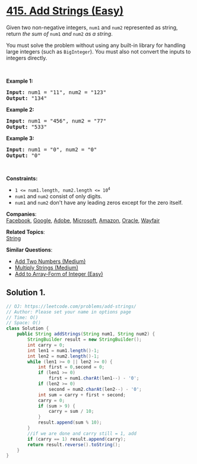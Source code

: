 # [415. Add Strings (Easy)](https://leetcode.com/problems/add-strings/)

<p>Given two non-negative integers, <code>num1</code> and <code>num2</code> represented as string, return <em>the sum of</em> <code>num1</code> <em>and</em> <code>num2</code> <em>as a string</em>.</p>

<p>You must solve the problem without using any built-in library for handling large integers (such as <code>BigInteger</code>). You must also not convert the inputs to integers directly.</p>

<p>&nbsp;</p>
<p><strong>Example 1:</strong></p>

<pre><strong>Input:</strong> num1 = "11", num2 = "123"
<strong>Output:</strong> "134"
</pre>

<p><strong>Example 2:</strong></p>

<pre><strong>Input:</strong> num1 = "456", num2 = "77"
<strong>Output:</strong> "533"
</pre>

<p><strong>Example 3:</strong></p>

<pre><strong>Input:</strong> num1 = "0", num2 = "0"
<strong>Output:</strong> "0"
</pre>

<p>&nbsp;</p>
<p><strong>Constraints:</strong></p>

<ul>
	<li><code>1 &lt;= num1.length, num2.length &lt;= 10<sup>4</sup></code></li>
	<li><code>num1</code> and <code>num2</code> consist of only digits.</li>
	<li><code>num1</code> and <code>num2</code> don't have any leading zeros except for the zero itself.</li>
</ul>

**Companies**:  
[Facebook](https://leetcode.com/company/facebook), [Google](https://leetcode.com/company/google), [Adobe](https://leetcode.com/company/adobe), [Microsoft](https://leetcode.com/company/microsoft), [Amazon](https://leetcode.com/company/amazon), [Oracle](https://leetcode.com/company/oracle), [Wayfair](https://leetcode.com/company/wayfair)

**Related Topics**:  
[String](https://leetcode.com/tag/string/)

**Similar Questions**:

- [Add Two Numbers (Medium)](https://leetcode.com/problems/add-two-numbers/)
- [Multiply Strings (Medium)](https://leetcode.com/problems/multiply-strings/)
- [Add to Array-Form of Integer (Easy)](https://leetcode.com/problems/add-to-array-form-of-integer/)

## Solution 1.

```java
// OJ: https://leetcode.com/problems/add-strings/
// Author: Please set your name in options page
// Time: O()
// Space: O()
class Solution {
    public String addStrings(String num1, String num2) {
        StringBuilder result = new StringBuilder();
        int carry = 0;
        int len1 = num1.length()-1;
        int len2 = num2.length()-1;
        while (len1 >= 0 || len2 >= 0) {
            int first = 0,second = 0;
            if (len1 >= 0)
                first = num1.charAt(len1--) - '0';
            if (len2 >= 0)
                second = num2.charAt(len2--) - '0';
            int sum = carry + first + second;
            carry = 0;
            if (sum > 9) {
                carry = sum / 10;
            }
            result.append(sum % 10);
        }
        //if we are done and carry still = 1, add
        if (carry == 1) result.append(carry);
        return result.reverse().toString();
    }
}

```
